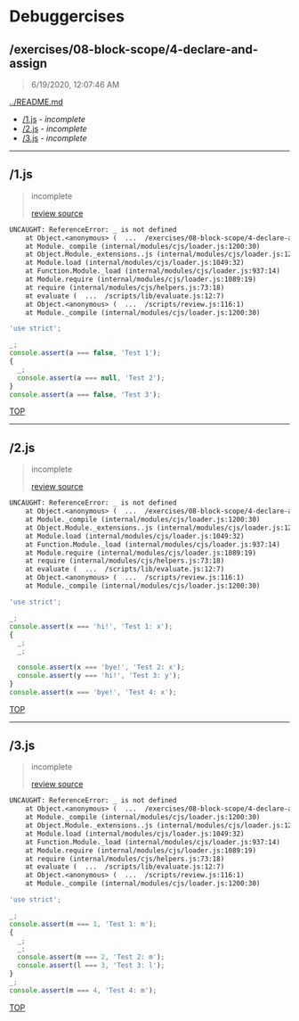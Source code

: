 # Debuggercises 

## /exercises/08-block-scope/4-declare-and-assign 

> 6/19/2020, 12:07:46 AM 

[../README.md](../README.md)

- [/1.js](#1js) - _incomplete_ 
- [/2.js](#2js) - _incomplete_ 
- [/3.js](#3js) - _incomplete_ 

---

## /1.js 

> incomplete 
>
> [review source](../../../exercises/08-block-scope/4-declare-and-assign/1.js)

```txt
UNCAUGHT: ReferenceError: _ is not defined
    at Object.<anonymous> (  ...  /exercises/08-block-scope/4-declare-and-assign/1.js:3:1)
    at Module._compile (internal/modules/cjs/loader.js:1200:30)
    at Object.Module._extensions..js (internal/modules/cjs/loader.js:1220:10)
    at Module.load (internal/modules/cjs/loader.js:1049:32)
    at Function.Module._load (internal/modules/cjs/loader.js:937:14)
    at Module.require (internal/modules/cjs/loader.js:1089:19)
    at require (internal/modules/cjs/helpers.js:73:18)
    at evaluate (  ...  /scripts/lib/evaluate.js:12:7)
    at Object.<anonymous> (  ...  /scripts/review.js:116:1)
    at Module._compile (internal/modules/cjs/loader.js:1200:30) 
```

```js
'use strict';

_;
console.assert(a === false, 'Test 1');
{
  _;
  console.assert(a === null, 'Test 2');
}
console.assert(a === false, 'Test 3');

```

[TOP](#debuggercises)

---

## /2.js 

> incomplete 
>
> [review source](../../../exercises/08-block-scope/4-declare-and-assign/2.js)

```txt
UNCAUGHT: ReferenceError: _ is not defined
    at Object.<anonymous> (  ...  /exercises/08-block-scope/4-declare-and-assign/2.js:3:1)
    at Module._compile (internal/modules/cjs/loader.js:1200:30)
    at Object.Module._extensions..js (internal/modules/cjs/loader.js:1220:10)
    at Module.load (internal/modules/cjs/loader.js:1049:32)
    at Function.Module._load (internal/modules/cjs/loader.js:937:14)
    at Module.require (internal/modules/cjs/loader.js:1089:19)
    at require (internal/modules/cjs/helpers.js:73:18)
    at evaluate (  ...  /scripts/lib/evaluate.js:12:7)
    at Object.<anonymous> (  ...  /scripts/review.js:116:1)
    at Module._compile (internal/modules/cjs/loader.js:1200:30) 
```

```js
'use strict';

_;
console.assert(x === 'hi!', 'Test 1: x');
{
  _;
  _;

  console.assert(x === 'bye!', 'Test 2: x');
  console.assert(y === 'hi!', 'Test 3: y');
}
console.assert(x === 'bye!', 'Test 4: x');

```

[TOP](#debuggercises)

---

## /3.js 

> incomplete 
>
> [review source](../../../exercises/08-block-scope/4-declare-and-assign/3.js)

```txt
UNCAUGHT: ReferenceError: _ is not defined
    at Object.<anonymous> (  ...  /exercises/08-block-scope/4-declare-and-assign/3.js:3:1)
    at Module._compile (internal/modules/cjs/loader.js:1200:30)
    at Object.Module._extensions..js (internal/modules/cjs/loader.js:1220:10)
    at Module.load (internal/modules/cjs/loader.js:1049:32)
    at Function.Module._load (internal/modules/cjs/loader.js:937:14)
    at Module.require (internal/modules/cjs/loader.js:1089:19)
    at require (internal/modules/cjs/helpers.js:73:18)
    at evaluate (  ...  /scripts/lib/evaluate.js:12:7)
    at Object.<anonymous> (  ...  /scripts/review.js:116:1)
    at Module._compile (internal/modules/cjs/loader.js:1200:30) 
```

```js
'use strict';

_;
console.assert(m === 1, 'Test 1: m');
{
  _;
  _;
  console.assert(m === 2, 'Test 2: m');
  console.assert(l === 3, 'Test 3: l');
}
_;
console.assert(m === 4, 'Test 4: m');

```

[TOP](#debuggercises)

